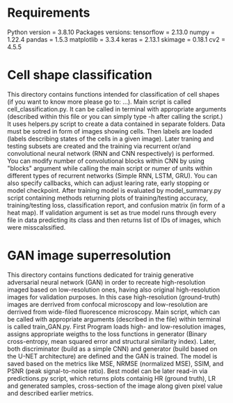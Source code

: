 # Requirements
Python version = 3.8.10
Packages versions:
tensorflow = 2.13.0
numpy = 1.22.4
pandas = 1.5.3
matplotlib = 3.3.4
keras = 2.13.1
skimage = 0.18.1
cv2 = 4.5.5

# Cell shape classification
This directory contains functions intended for classification of cell shapes (if you want to know more please go to: ...). Main script is called cell_classification.py. It can be called in terminal with appropriate arguments (described within this file or you can simply type -h after calling the script.) It uses helpers.py script to create a data contained in separate folders. Data must be sotred in form of images showing cells. Then labels are loaded (labels describing states of the cells in a given image). Later traning and testing subsets are created and the training via recurrent or/and convolutional neural network (RNN and CNN respectively) is performed. You can modify number of convolutional blocks within CNN by using "blocks" argument while calling the main script or numer of units within different types of recurrent networks (Simple RNN, LSTM, GRU). You can also specify callbacks, which can adjust learing rate, early stopping or model checkpoint. After training model is evaluated by model_summary.py script containing methods returning plots of training/testing accuracy, training/testing loss, classification report, and confusion matrix (in form of a heat map). If validation argument is set as true model runs through every file in data predicting its class and then returns list of IDs of images, which were misscalssified. 

# GAN image superresolution
This directory contains functions dedicated for trainig generative adversarial neural network (GAN) in order to recreate high-resolution imaged based on low-resolution ones, having also original high-resolution images for validation purposes. In this case high-resolution (ground-truth) images are derrived from confocal microscopy and low-resolution are derrived from wide-filed fluorescence microscopy. Main script, which can be called with appropriate arguments (described in the file) within terminal is called train_GAN.py. First Program loads high- and low-resolution images, assigns appropriate weigths to the loss functions in generator (Binary cross-entropy, mean squared error and structural similarity index). Later, both discriminator (build as a simple CNN) and generator (build based on the U-NET architecture) are defined and the GAN is trained. The model is saved based on the metrics like MSE, NRMSE (normalized MSE), SSIM, and PSNR (peak signal-to-noise ratio). Best model can be later read-in via predictions.py script, which returns plots containig HR (ground truth), LR and generated samples, cross-section of the image along given pixel value and described earlier metrics.
